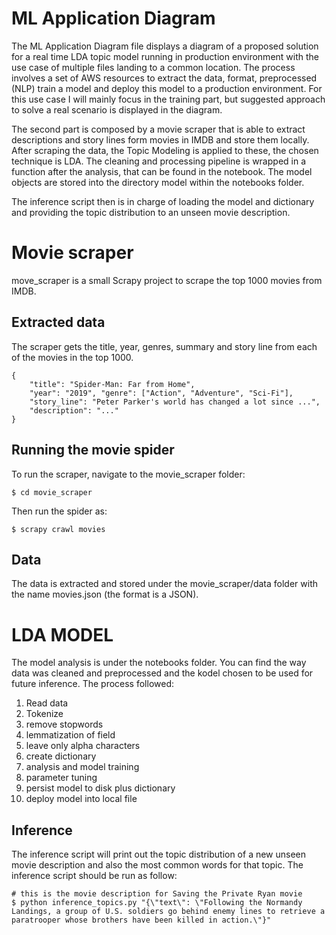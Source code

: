 # ML Application Diagram
The ML Application Diagram file displays a diagram of a proposed solution for a real time LDA topic model running in production environment with the use case of multiple files landing to a common location.
The process involves a set of AWS resources to extract the data, format, preprocessed (NLP) train a model and deploy this model to a production environment.
For this use case I will mainly focus in the training part, but suggested approach to solve a real scenario is displayed in the diagram.

The second part is composed by a movie scraper that is able to extract descriptions and story lines form movies in IMDB and store them locally.
After scraping the data, the Topic Modeling is applied to these, the chosen technique is LDA.
The cleaning and processing pipeline is wrapped in a function after the analysis, that can be found in the notebook.
The model objects are stored into the directory model within the notebooks folder.

The inference script then is in charge of loading the model and dictionary and providing the topic distribution to an unseen movie description. 
 
# Movie scraper
move_scraper is a small Scrapy project to scrape the top 1000 movies from IMDB.
## Extracted data
The scraper gets the title, year, genres, summary and story line from each of the movies in the top 1000.
```
{
    "title": "Spider-Man: Far from Home", 
    "year": "2019", "genre": ["Action", "Adventure", "Sci-Fi"], 
    "story_line": "Peter Parker's world has changed a lot since ...", 
    "description": "..."
}
```
## Running the movie spider
To run the scraper, navigate to the movie_scraper folder:

`$ cd movie_scraper`

Then run the spider as:

`$ scrapy crawl movies`

## Data
The data is extracted and stored under the movie_scraper/data folder with the name movies.json (the format is a JSON).

# LDA MODEL
The model analysis is under the notebooks folder. You can find the way data was cleaned and preprocessed and the kodel chosen to be used for future inference.
The process followed:
1. Read data
2. Tokenize
3. remove stopwords
4. lemmatization of field
5. leave only alpha characters
6. create dictionary
7. analysis and model training
8. parameter tuning
9. persist model to disk plus dictionary
10. deploy model into local file

## Inference
The inference script will print out the topic distribution of a new unseen movie description and also the most common words for that topic.
The inference script should be run as follow:
```
# this is the movie description for Saving the Private Ryan movie
$ python inference_topics.py "{\"text\": \"Following the Normandy Landings, a group of U.S. soldiers go behind enemy lines to retrieve a paratrooper whose brothers have been killed in action.\"}"
```

